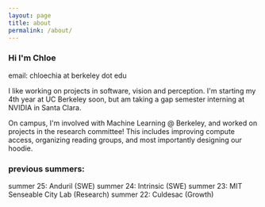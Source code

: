 ```yaml
---
layout: page
title: about
permalink: /about/
---
```


### Hi I'm Chloe

email: chloechia at berkeley dot edu

I like working on projects in software, vision and perception. I'm starting my 4th year at UC Berkeley soon, but am taking a gap semester interning at NVIDIA in Santa Clara.

On campus, I'm involved with Machine Learning @ Berkeley, and worked on projects in the research committee! This includes improving compute access, organizing reading groups, and most importantly designing our hoodie.

### previous summers:

summer 25: Anduril (SWE)
summer 24: Intrinsic (SWE)
summer 23: MIT Senseable City Lab (Research)
summer 22: Culdesac (Growth)
